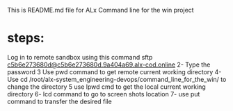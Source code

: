 This is README.md file for ALx Command line for the win project
# steps:
Log in to remote sandbox using this command sftp c5b6e273680d@c5b6e273680d.9a404a69.alx-cod.online
2- Type the password
3 Use pwd command to get remote current working directory
4- Use cd /root/alx-system_engineering-devops/command_line_for_the_win/ to change the directory
5 use lpwd cmd to get the local current working directory
6- lcd command to go to screen shots location
7- use put command to transfer the desired file
